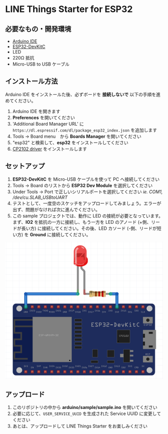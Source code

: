 # LINE Things Starter for ESP32

## 必要なもの・開発環境
* [Arduino IDE](https://www.arduino.cc/en/Main/Software)
* [ESP32-DevKitC](https://www.espressif.com/en/products/hardware/esp32-devkitc/overview)
* LED
* 220Ω 抵抗
* Micro-USB to USB ケーブル

## インストール方法
Arduino IDE をインストールた後、必ずボードを **接続しないで** 以下の手順を進めてください。

1. Arduino IDE を開きます
2. **Preferences** を開いてください
3. 'Additional Board Manager URL' に `https://dl.espressif.com/dl/package_esp32_index.json` を追加します
4. Tools -> Board menu　から **Boards Manager** を開いてください
5. "esp32" と検索して、**esp32** をインストールしてください
6. [CP2102 driver](https://www.silabs.com/products/development-tools/software/usb-to-uart-bridge-vcp-drivers) をインストールします

## セットアップ
1. **ESP32-DevKitC** を Micro-USB ケーブルを使って PC へ接続してください
2. Tools -> Board のリストから **ESP32 Dev Module** を選択してください
3. Under Tools -> Port で正しいシリアルポートを選択してください *ie. COM1, /dev/cu.SLAB_USBtoUART*
4. テストとして、一度空のスケッチをアップロードしてみましょう。エラーが出ず、問題がなければ次に進んでください。
5. この sample プロジェクトでは、動作に LED の接続が必要となっています。まず、**IO2** を抵抗の一方に接続し、もう一方を LED のアノード (+側、リードが長い方) に接続してください。その後、LED カソード (-側、リードが短い方) を **Ground** に接続してください。

![LED の接続図](./LED_Connection.png)

## アップロード
1. このリポジトリの中から **arduino/sample/sample.ino** を開いてください
2. 必要に応じて、`USER_SERVICE_UUID` を生成された Service UUID に変更してください
3. あとは、アップロードして LINE Things Starter をお楽しみください
